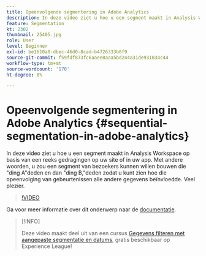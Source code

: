 ```yaml
---
title: Opeenvolgende segmentering in Adobe Analytics
description: In deze video ziet u hoe u een segment maakt in Analysis Workspace op basis van een reeks gedragingen op uw site of in uw app. Met andere woorden, u zou een segment van bezoekers kunnen willen bouwen die iets A deden en dan dingen B deden, zodat u kunt zien hoe die opeenvolging van gebeurtenissen alle andere gegevens beïnvloedde. Veel plezier.
feature: Segmentation
kt: 2302
thumbnail: 25405.jpg
role: User
level: Beginner
exl-id: be1610a0-dbec-46d0-8cad-b4726333b8f9
source-git-commit: f59fdf873fc6aaee8aaa5bd244a31de931034c44
workflow-type: tm+mt
source-wordcount: '178'
ht-degree: 0%

---
```


# Opeenvolgende segmentering in Adobe Analytics {#sequential-segmentation-in-adobe-analytics}

In deze video ziet u hoe u een segment maakt in Analysis Workspace op basis van een reeks gedragingen op uw site of in uw app. Met andere woorden, u zou een segment van bezoekers kunnen willen bouwen die &quot;ding A&quot;deden en dan &quot;ding B,&quot;deden zodat u kunt zien hoe die opeenvolging van gebeurtenissen alle andere gegevens beïnvloedde. Veel plezier.

>[!VIDEO](https://video.tv.adobe.com/v/25405/?quality=12)

Ga voor meer informatie over dit onderwerp naar de [documentatie](https://experienceleague.adobe.com/docs/analytics/components/segmentation/segmentation-workflow/seg-sequential-build.html?lang=en).

>[!INFO]
>
> Deze video maakt deel uit van een cursus [Gegevens filteren met aangepaste segmentatie en datums](https://experienceleague.adobe.com/?recommended=Analytics-U-1-2021.1.filterdata), gratis beschikbaar op Experience League!
